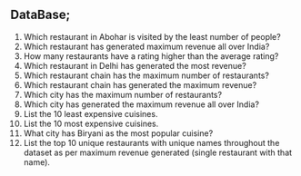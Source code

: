 ## DataBase;

1.  Which restaurant in Abohar is visited by the least number of people?<br>
2.  Which restaurant has generated maximum revenue all over India?
3.  How many restaurants have a rating higher than the average rating?
4.  Which restaurant in Delhi has generated the most revenue?
6.  Which restaurant chain has the maximum number of restaurants?
7.  Which restaurant chain has generated the maximum revenue?
8.  Which city has the maximum number of restaurants?
9.  Which city has generated the maximum revenue all over India?
10. List the 10 least expensive cuisines.
11. List the 10 most expensive cuisines.
12. What city has Biryani as the most popular cuisine?
13. List the top 10 unique restaurants with unique names throughout the dataset as per maximum revenue generated (single restaurant with that name).